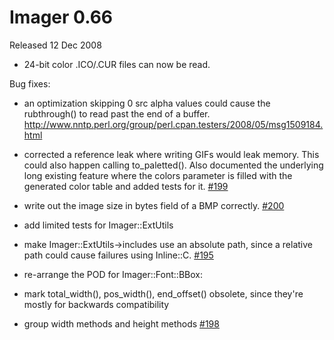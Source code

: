 # Imager 0.66

Released 12 Dec 2008

- 24-bit color .ICO/.CUR files can now be read.

Bug fixes:

- an optimization skipping 0 src alpha values could cause the rubthrough() to read past the end of a buffer. http://www.nntp.perl.org/group/perl.cpan.testers/2008/05/msg1509184.html

- corrected a reference leak where writing GIFs would leak memory. This could also happen calling to_paletted(). Also documented the underlying long existing feature where the colors parameter is filled with the generated color table and added tests for it. [#199](https://github.com/tonycoz/imager/issues/199)

- write out the image size in bytes field of a BMP correctly. [#200](https://github.com/tonycoz/imager/issues/200)

- add limited tests for Imager::ExtUtils

- make Imager::ExtUtils->includes use an absolute path, since a relative path could cause failures using Inline::C. [#195](https://github.com/tonycoz/imager/issues/195)

- re-arrange the POD for Imager::Font::BBox:

- mark total_width(), pos_width(), end_offset() obsolete, since they're mostly for backwards compatibility

- group width methods and height methods [#198](https://github.com/tonycoz/imager/issues/198)